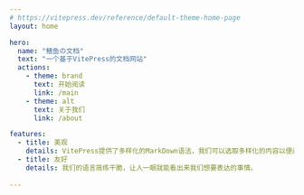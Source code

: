 ```yaml
---
# https://vitepress.dev/reference/default-theme-home-page
layout: home

hero:
  name: "鳝鱼の文档"
  text: "一个基于VitePress的文档网站"
  actions:
    - theme: brand
      text: 开始阅读
      link: /main
    - theme: alt
      text: 关于我们
      link: /about

features:
  - title: 美观
    details: VitePress提供了多样化的MarkDown语法，我们可以选取多样化的内容以便阅读。
  - title: 友好
    details: 我们的语言简练干脆，让人一眼就能看出来我们想要表达的事情。
    
---
```



